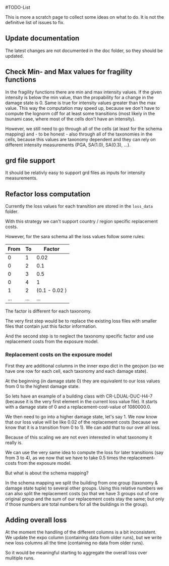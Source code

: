 #TODO-List


This is more a scratch page to collect some ideas on what
to do.
It is not the definitive list of issues to fix.

## Update documentation
The latest changes are not documented in the doc folder, so they should
be updated.

## Check Min- and Max values for fragility functions
In the fragility functions there are min and max intensity values.
If the given intensity is below the min value, than the propability
for a change in the damage state is 0.
Same is true for intensity values greater than the max value.
This way the computation may speed up, because we don't have to compute
the lognorm cdf for at least some transitions (most likely in the
tsunami case, where most of the cells don't have an intensity).

However, we still need to go through all of the cells (at least for the
schema mapping) and - to be honest - also through all of the taxonomies
in the cells, because this values are taxonomy dependent and they
can rely on different intensity measurements (PGA, SA(1.0), SA(0.3), ...).

## grd file support

It should be relativly easy to support grd files as inputs for intensity
measurements.

## Refactor loss computation

Currently the loss values for each transition are stored in the `loss_data`
folder. 

With this strategy we can't support country / region specific replacement
costs.

However, for the sara schema all the loss values follow some rules:

| From |  To |        Factor |
|------|-----|---------------|
|    0 |   1 |          0.02 |
|    0 |   2 |           0.1 |
|    0 |   3 |           0.5 |
|    0 |   4 |             1 |
|    1 |   2 | (0.1 - 0.02 ) |
|  ... | ... |           ... |

The factor is different for each taxonomy.

The very first step would be to replace the existing loss files with smaller files
that contain just this factor information.

And the second step is to neglect the taxonomy specific factor and use replacement costs
from the exposure model.

### Replacement costs on the exposure model

First they are additional columns in the inner expo dict in the geojson (so we
have one row for each cell, each taxonomy and each damage state).

At the beginning (in damage state 0) they are equivalent to our loss values
from 0 to the highest damage state.

So lets have an example of a building class with CR-LDUAL-DUC-H4-7 (because it is
the very first element in the current loss value file). It starts with a damage state of
0 and a replacement-cost-value of 1080000.0.

We then need to go into a higher damage state, let's say 1.
We now know that our loss value will be like 0.02 of the replacement costs (because
we know that it is a transition from 0 to 1). We can add that to our over all loss.

Because of this scaling we are not even interested in what taxonomy it really is.

We can use the very same idea to compute the loss for later transitions (say from
3 to 4), as we now that we have to take 0.5 times the replacement-costs from the
exposure model.

But what is about the schema mapping?

In the schema mapping we split the building from one group (taxonomy & damage state tuple)
to several other groups. Using this relative numbers we can also split the replacement
costs (so that we have 3 groups out of one original group and the sum of our replacement
costs stay the same; but only if those numbers are total numbers for all the buildings
in the group). 

## Adding overall loss

At the moment the handling of the different columns is a bit inconsistent.
We update the expo column (containing data from older runs), but we write new 
loss columns all the time (containing no data from older runs).

So it would be meaningful starting to aggregate the overall loss over mulitiple
runs.

